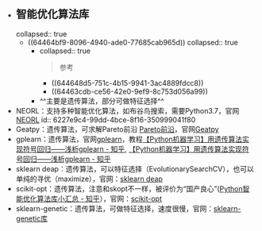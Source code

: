 - ## 智能优化算法库
  collapsed:: true
	- ((64464bf9-8096-4940-ade0-77685cab965d))
	  collapsed:: true
		- collapsed:: true
		  >参考
			- ((644648d5-751c-4b15-9941-3ac4889fdcc8))
			- ((64463cdb-ce56-42e0-9ef9-8c753d056a99))
		- ^^主要是遗传算法，部分可做特征选择^^
- NEORL：支持多种智能优化算法，如布谷鸟搜索，需要Python3.7，官网[NEORL](https://neorl.readthedocs.io/en/latest/index.html)
  id:: 6227e9c4-99dd-4bce-8f16-350999041f80
- Geatpy：遗传算法，可求解Pareto前沿 [Pareto前沿](http://geatpy.com/index.php/2019/07/28/%E7%AC%AC%E4%B8%83%E7%AB%A0%EF%BC%9A%E5%A4%9A%E7%9B%AE%E6%A0%87%E4%BC%98%E5%8C%96/)，官网[Geatpy](http://geatpy.com/)
- gplearn：遗传算法，官网[gplearn](https://gplearn.readthedocs.io/en/stable/installation.html)，教程[【Python机器学习】用遗传算法实现符号回归——浅析gplearn - 知乎](https://zhuanlan.zhihu.com/p/31185882), [【Python机器学习】用遗传算法实现符号回归——浅析gplearn - 知乎](https://zhuanlan.zhihu.com/p/31185882)
- sklearn deap：遗传算法，可以特征选择（EvolutionarySearchCV），也可以单纯的寻优（maximize），官网：[sklearn deap](https://github.com/rsteca/sklearn-deap)
- scikit-opt：遗传算法，注意和skopt不一样，被评价为“国产良心”([Python智能优化算法库小汇总 - 知乎](https://zhuanlan.zhihu.com/p/181588957)），官网：[scikit-opt](https://scikit-opt.github.io/scikit-opt/#/zh/)
- sklearn-genetic：遗传算法，可做特征选择，速度很慢，官网：[sklearn-genetic库](https://github.com/sk1010k/sklearn-genetic)